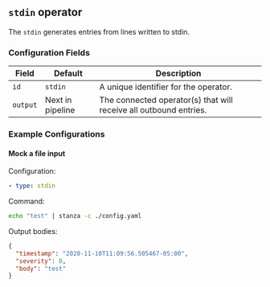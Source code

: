 ## `stdin` operator

The `stdin` generates entries from lines written to stdin.

### Configuration Fields

| Field             | Default          | Description |
| ---               | ---              | ---         |
| `id`              | `stdin`          | A unique identifier for the operator. |
| `output`          | Next in pipeline | The connected operator(s) that will receive all outbound entries. |

### Example Configurations

#### Mock a file input

Configuration:
```yaml
- type: stdin
```

Command:
```bash
echo "test" | stanza -c ./config.yaml
```

Output bodies:
```json
{
  "timestamp": "2020-11-10T11:09:56.505467-05:00",
  "severity": 0,
  "body": "test"
}
```
